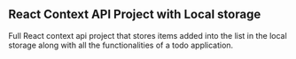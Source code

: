 ## React Context API Project with Local storage

Full React context api project that stores items added into the list in the local storage along with all the functionalities of a todo application. 